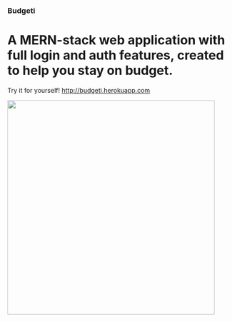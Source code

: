 ### Budgeti
# A MERN-stack web application with full login and auth features, created to help you stay on budget. 

Try it for yourself! 
http://budgeti.herokuapp.com

<img src="https://giphy.com/embed/PxUxwxfjmeQ1WonXdU" width="464" height="480" frameBorder="0" class="giphy-embed" allowFullScreen>
